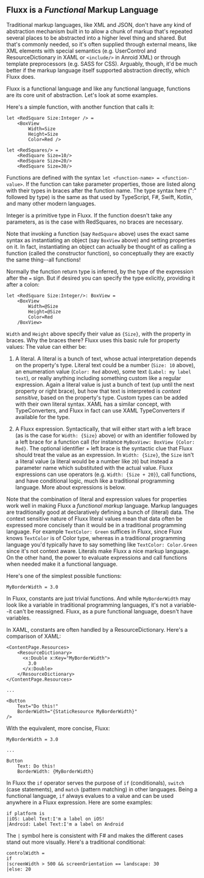 Fluxx is a *Functional* Markup Language
---------------

Traditional markup languages, like XML and JSON, don't have any kind of abstraction mechanism built
in to allow a chunk of markup that's repeated several places to be abstracted into a higher level
thing and shared. But that's commonly needed, so it's often supplied through external means, like
XML elements with special semantics (e.g. UserControl and ResourceDictionary in XAML or `<include/>`
in Anroid XML) or through template preprocessors (e.g. SASS for CSS). Arguably, though, it'd be much
better if the markup language itself supported abstraction directly, which Fluxx does.

Fluxx is a functional language and like any functional language, functions are its core unit of
abstraction. Let's look at some examples.

Here's a simple function, with another function that calls it:  
```
let <RedSquare Size:Integer /> =
    <BoxView
        Width=Size
        Height=Size
        Color=Red />

let <RedSquares/> =
    <RedSquare Size=10/>
    <RedSquare Size=20/>
    <RedSquare Size=30/>
```

Functions are defined with the syntax `let <function-name> = <function-value>`. If the function can take
parameter properties, those are listed along with their types in braces after the function name. The type syntax here (":" followed by type) is the same as that used by TypeScript,
F#, Swift, Kotlin, and many other modern languages.

Integer is a primitive type in Fluxx. If the function doesn't take any parameters, as is the case with
RedSquares, no braces are necessary.

Note that invoking a function (say `RedSquare` above) uses the exact same syntax as instantiating an
object (say `BoxView` above) and setting properties on it. In fact, instantiating an object can
actually be thought of as calling a function (called the constructor function), so conceptually they
are exactly the same thing--all functions!

Normally the function return type is inferred, by the type of the expression after the `=` sign.
But if desired you can specify the type exlicitly, providing it after a colon:

```
let <RedSquare Size:Integer/>: BoxView = 
    <BoxView
        Width=@Size
        Height=@Size
        Color=Red
    /BoxView>
```


`Width` and `Height` above specify their value as `{Size}`, with the property in braces.  Why the braces there?
Fluxx uses this basic rule for property values: The value can either be:

1. A literal.  A literal is a bunch of text, whose actual interpretation depends on the property's
type. Literal text could be a number (`Size: 10` above), an enumeration value (`Color: Red` above),
some text (`Label: my label text`), or really anything including something custom like a regular
expression.  Again a literal value is just a bunch of text (up until the next property or right
brace), but how that text is interpreted is *context sensitive*, based on the property's type.
Custom types can be added with their own literal syntax. XAML has a similar concept, with
TypeConverters, and Fluxx in fact can use XAML TypeConverters if available for the type.

2. A Fluxx expression. Syntactically, that will either start with a left brace (as is the case for
`Width: {Size}` above) or with an identifier followed by a left brace for a function call (for
instance `MyBoxView: BoxView {Color: Red}`. The optional identifier + left brace is the syntactic
clue that Fluxx should treat the value as an expression. In `Width: {Size}`, the `Size` isn't a
literal value (a literal would be a number like `20`) but instead a parameter name which substituted
with the actual value. Fluxx expressions can use operators (e.g. `Width: {Size + 20}`), call
functions, and have conditional logic, much like a traditional programming language. More about
expressions is below.

Note that the combination of literal and expression values for properties work well in making Fluxx a
*functional markup* language. Markup languages are traditionally good at declaratively defining a
bunch of (literal) data. The context sensitive nature of Fluxx literal values mean that data often be
expressed more concisely than it would be in a traditional programming language. For example
`TextColor: Green` suffices in Fluxx, since Fluxx knows `TextColor` is of Color type, whereas in a
traditional programming language you'd typically have to say something like `TextColor: Color.Green`
since it's not context aware. Literals make Fluxx a nice markup language. On the other hand, the power
to evaluate expressions and call functions when needed make it a functional language.

Here's one of the simplest possible functions:

```
MyBorderWidth = 3.0
```

In Fluxx, constants are just trivial functions. And while `MyBorderWidth` may look like a variable in traditional programming languages,
it's not a variable--it can't be reassigned. Fluxx, as a pure functional language, doesn't have variables. 

In XAML, constants are often handled by a ResourceDictionary.   Here's a comparison of XAML:

```
<ContentPage.Resources>
    <ResourceDictionary>
      <x:Double x:Key="MyBorderWidth">
        3.0
      </x:Double>
    </ResourceDictionary>
</ContentPage.Resources>

...

<Button
    Text="Do this!"
    BorderWidth="{StaticResource MyBorderWidth}"
/>
```

With the equivalent, more concise, Fluxx:

```
MyBorderWidth = 3.0

...

Button
    Text: Do this!
    BorderWidth: {MyBorderWidth}
```
In Fluxx the `if` operator serves the purpose of `if` (conditionals), `switch` (case statements), and `match` (pattern matching) in other languages.
Being a functional language, `if` always evalues to a value and can be used anywhere in a Fluxx expression.
Here are some examples:
```
if platform is
|iOS: Label Text:I'm a label on iOS!
|Android: Label Text:I'm a label on Android
```
The `|` symbol here is consistent with F# and makes the different cases stand out more visually.
Here's a traditional conditional:
```
controlWidth =
if
|screenWidth > 500 && screenOrientation == landscape: 30
|else: 20
```